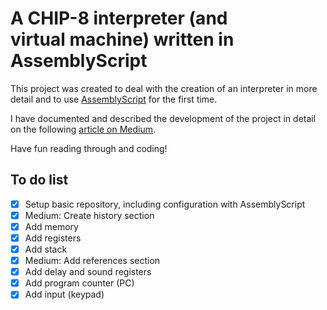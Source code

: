 # A CHIP-8 interpreter (and virtual machine) written in AssemblyScript

This project was created to deal with the creation of an interpreter in more detail
and to use [AssemblyScript](https://www.assemblyscript.org) for the first time.

I have documented and described the development of the project in detail on the
following [article on Medium](https://medium.com/p/2e7c8749031d/edit).

Have fun reading through and coding!

## To do list

- [x] Setup basic repository, including configuration with AssemblyScript
- [x] Medium: Create history section
- [x] Add memory
- [x] Add registers
- [x] Add stack
- [x] Medium: Add references section
- [x] Add delay and sound registers
- [x] Add program counter (PC)
- [x] Add input (keypad)
